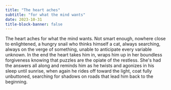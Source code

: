 ```yaml
---
title: "The heart aches"
subtitle: "for what the mind wants"
date: 2023-10-31
title-block-banner: false
---
```

The heart aches
for what the mind wants.
Not smart enough, nowhere close 
to enlightened, a hungry snail who thinks 
himself a cat, always searching,
always on the verge of something, 
unable to anticipate every variable 
unknown. In the end
the heart takes him in, 
wraps him up in her 
boundless forgiveness
knowing that puzzles
are the opiate of the restless.
She's had the answers
all along and reminds him 
as he twists and agonizes
in his sleep until sunrise, when again
he rides off toward the light,
coat fully unbuttoned, searching
for shadows on roads 
that lead him
back to the beginning.